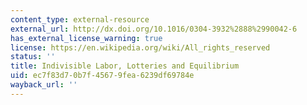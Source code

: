 ```yaml
---
content_type: external-resource
external_url: http://dx.doi.org/10.1016/0304-3932%2888%2990042-6
has_external_license_warning: true
license: https://en.wikipedia.org/wiki/All_rights_reserved
status: ''
title: Indivisible Labor, Lotteries and Equilibrium
uid: ec7f83d7-0b7f-4567-9fea-6239df69784e
wayback_url: ''
---
```

